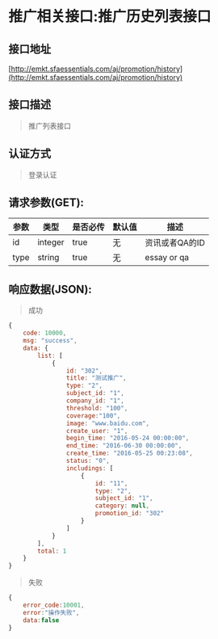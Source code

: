 # 推广相关接口:推广历史列表接口

## 接口地址

[http://emkt.sfaessentials.com/aj/promotion/history](http://emkt.sfaessentials.com/aj/promotion/history)

## 接口描述

> 推广列表接口

## 认证方式

> 登录认证

## 请求参数(GET):

| 参数 | 类型| 是否必传 | 默认值 |  描述 | 
| ---- | ---- | ----- | ----- | ----- | 
| id | integer | true | 无 | 资讯或者QA的ID | 
| type | string | true | 无 | essay or qa |


## 响应数据(JSON):
> 成功

```javascript
{
    code: 10000,
    msg: "success",
    data: {
        list: [
            {
                id: "302",
                title: "测试推广",
                type: "2",
                subject_id: "1",
                company_id: "1",
                threshold: "100",
                coverage:"100",
                image: "www.baidu.com",
                create_user: "1",
                begin_time: "2016-05-24 00:00:00",
                end_time: "2016-06-30 00:00:00",
                create_time: "2016-05-25 00:23:08",
                status: "0",
                includings: [
                    {
                        id: "11",
                        type: "2",
                        subject_id: "1",
                        category: null,
                        promotion_id: "302"
                    }
                ]
            }
        ],
        total: 1
    }
}
```
> 失败 

```javascript
{
    error_code:10001,
    error:"操作失败",
    data:false
}
```